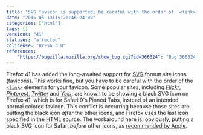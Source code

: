 ```yaml
---
title: "SVG favicon is supported; be careful with the order of `<link>`s"
date: "2015-06-13T15:20:46-04:00"
categories: ["html"]
tags: []
versions: "41"
statuses: "affected"
cclicense: "BY-SA 3.0"
references:
    "https://bugzilla.mozilla.org/show_bug.cgi?id=366324": "Bug 366324 - SVG site icons (favicons, shortcut icons) support"
---
```

Firefox 41 has added the long-awaited support for [SVG](https://developer.mozilla.org/en-US/docs/Web/SVG) format site icons (favicons). This works fine, but you have to be careful with the order of the [`<link>`](https://developer.mozilla.org/en-US/docs/Web/HTML/Element/link) elements for your favicon. Some popular sites, including [*Flickr*](https://bugzilla.mozilla.org/show_bug.cgi?id=1181681), [*Pinterest*](https://bugzilla.mozilla.org/show_bug.cgi?id=1174568), [*Twitter*](https://bugzilla.mozilla.org/show_bug.cgi?id=1174552) and [*Yelp*](https://bugzilla.mozilla.org/show_bug.cgi?id=1174548), are known to be showing a black SVG icon on Firefox 41, which is for Safari 9's Pinned Tabs, instead of an intended, normal colored favicon. This conflict is occurring because those sites are putting the black icon *after* the other icons, and Firefox uses the last icon specified in the HTML source. The workaround here is, obviously, putting a black SVG icon for Safari *before* other icons, as [recommended by Apple](https://developer.apple.com/library/safari/releasenotes/General/WhatsNewInSafari/Articles/Safari_9.html#//apple_ref/doc/uid/TP40014305-CH9-SW20).
